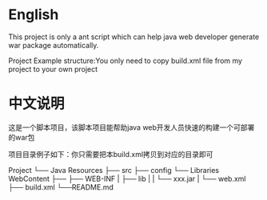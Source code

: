 English
=============================

This project is only a ant script which can help java web developer
generate war package automatically. 

Project Example structure:You only need to copy build.xml file from my project to your own project 
     
     
中文说明
============================

这是一个脚本项目，该脚本项目能帮助java web开发人员快速的构建一个可部署的war包

项目目录例子如下：你只需要把本build.xml拷贝到对应的目录即可

 Project
 └── Java Resources
	 ├── src
	 ├── config
	 └── Libraries
     WebContent
     ├── <web-file-folders>
     ├── WEB-INF
     |   ├── lib
     |   |   └── xxx.jar
     |   └── web.xml
     ├── build.xml
     └──README.md